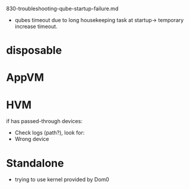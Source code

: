 830-troubleshooting-qube-startup-failure.md

* qubes timeout due to long housekeeping
    task at startup-> temporary increase timeout.


# disposable 

# AppVM


# HVM

if has passed-through devices:

* Check logs (path?), look for:
* Wrong device

# Standalone

* trying to use kernel provided by Dom0 
